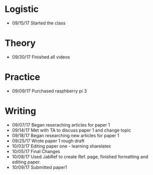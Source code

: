 # Logistic

* 09/15/17 Started the class

# Theory

* 09/30/17 Finished all videos

# Practice

* 09/09/17 Purchased rasphberry pi 3

# Writing

* 09/07/17 Began reseraching articles for paper 1
* 09/14/17 Met with TA to discuss paper 1 and change topic
* 09/18/17 Began researching new articles for paper 1
* 09/25/17 Wrote paper 1 rough draft
* 10/03/17 Editing paper one - learning sharelatex
* 10/05/17 Final Changes
* 10/08/17 Used JabRef to create Ref. page, finished formatting and editing paper.
* 10/09/17 Submitted paper1
